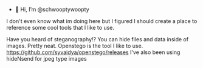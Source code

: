 - 👋 Hi, I’m @schwooptywoopty

I don't even know what im doing here but I figured I should create a place to reference some cool tools that I like to use.

Have you heard of steganography!? You can hide files and data inside of images. Pretty neat. Openstego is the tool I like to use.
https://github.com/syvaidya/openstego/releases
I've also been using hideNsend for jpeg type images

<!---
schwooptywoopty/schwooptywoopty is a ✨ special ✨ repository because its `README.md` (this file) appears on your GitHub profile.
You can click the Preview link to take a look at your changes.
--->
